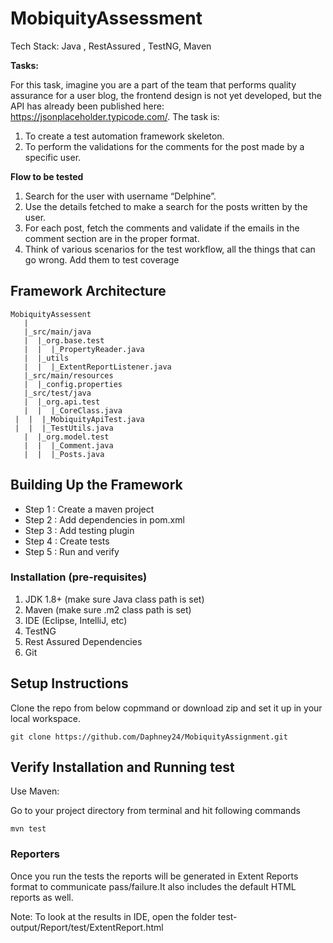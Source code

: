 # MobiquityAssessment

Tech Stack: Java , RestAssured , TestNG, Maven

**Tasks:**

For this task, imagine you are a part of the team that performs quality assurance for a user blog, the frontend design is not yet developed, but the API has already been published here: https://jsonplaceholder.typicode.com/.
The task is:
1. To create a test automation framework skeleton.
2. To perform the validations for the comments for the post made by a specific user.

**Flow to be tested**

1. Search for the user with username “Delphine”.
2. Use the details fetched to make a search for the posts written by the user.
3. For each post, fetch the comments and validate if the emails in the comment section are in the proper format.
4. Think of various scenarios for the test workflow, all the things that can go wrong. Add them to test coverage

Framework Architecture
--------------
    MobiquityAssessent
	   |
       |_src/main/java
       |  |_org.base.test
       |  |  |_PropertyReader.java   
       |  |_utils
       |  |  |_ExtentReportListener.java
	   |_src/main/resources
       |  |_config.properties
	   |_src/test/java
       |  |_org.api.test
	   |  |  |_CoreClass.java
     |  |  |_MobiquityApiTest.java
     |  |  |_TestUtils.java
       |  |_org.model.test
       |  |  |_Comment.java
       |  |  |_Posts.java

   
Building Up the Framework
--------------
	
* Step 1 : Create a maven project
* Step 2 : Add dependencies in pom.xml
* Step 3 : Add testing plugin
* Step 4 : Create tests
* Step 5 : Run and verify

### Installation (pre-requisites)
1. JDK 1.8+ (make sure Java class path is set)
2. Maven (make sure .m2 class path is set)
3. IDE (Eclipse, IntelliJ, etc)
4. TestNG
5. Rest Assured Dependencies
6. Git

Setup Instructions
--------------
Clone the repo from below copmmand or download zip and set it up in your local workspace.
```
git clone https://github.com/Daphney24/MobiquityAssignment.git
```

Verify Installation and Running test
--------------
Use Maven:
	
Go to your project directory from terminal and hit following commands
```
mvn test
```
	
	
### Reporters
	
Once you run the tests the reports will be generated in Extent Reports format to communicate pass/failure.It also includes the default HTML reports as well.

Note: To look at the results in IDE, open the folder test-output/Report/test/ExtentReport.html 
